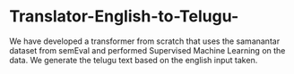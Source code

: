 # Translator-English-to-Telugu-

We have developed a transformer from scratch that uses the samanantar dataset from semEval and performed Supervised Machine Learning on the data.
We generate the telugu text based on the english input taken.
